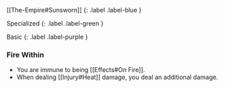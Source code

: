 [[The-Empire#Sunsworn]]
{: .label .label-blue }

Specialized
{: .label .label-green }

Basic
{: .label .label-purple }
### Fire Within

* You are immune to being [[Effects#On Fire]].
* When dealing [[Injury#Heat]] damage, you deal an additional damage.
